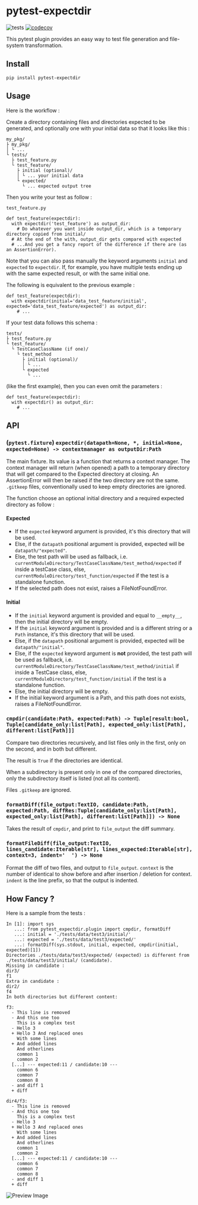 # pytest-expectdir

![tests](https://github.com/hl037/pytest-expectdir/actions/workflows/tests.yml/badge.svg)
[![codecov](https://codecov.io/github/hl037/pytest-expectdir/branch/master/graph/badge.svg?token=IEML9TAP59)](https://codecov.io/github/hl037/pytest-expectdir)


This pytest plugin provides an easy way to test file generation and file-system transformation.

## Install

```
pip install pytest-expectdir
```

## Usage

Here is the workflow :

Create a directory containing files and directories expected to be generated, and optionally one with your initial data so that it looks like this :

```
my_pkg/
├ my_pkg/
│ └ ...
└ tests/
  ├ test_feature.py
  └ test_feature/
    ├ initial (optional)/
    │ └ ... your initial data
    └ expected/
      └ ... expected output tree

```

Then you write your test as follow :

`test_feature.py`
```
def test_feature(expectdir):
  with expectdir('test_feature') as output_dir:
    # Do whatever you want inside output_dir, which is a temporary directory copied from initial/
  # At the end of the with, output_dir gets compared with expected
  # ...And you get a fancy report of the difference if there are (as an AssertionError).
```

Note that you can also pass manually the keyword arguments `initial` and `expected` to `expectdir`. If, for example, you have multiple tests ending up with the same expected result, or with the same initial one.

The following is equivalent to the previous example : 

```
def test_feature(expectdir):
  with expectdir(initial='data_test_feature/initial', expected='data_test_feature/expected') as output_dir:
    # ...
```


If your test data follows this schema :

```
tests/
├ test_feature.py
└ test_feature/
  └ TestCaseClassName (if one)/
    └ test_method
      ├ initial (optional)/
      │ └ ...
      └ expected
        └ ...
```

(like the first example), then you can even omit the parameters :

```
def test_feature(expectdir):
  with expectdir() as output_dir:
    # ...
```

## API

### (`pytest.fixture`) `expectdir(datapath=None, *, initial=None, expected=None) -> contextmanager as outputDir:Path`

The main fixture. Its value is a function that returns a context manager. The context manager will return (when opened) a path to a temporary directory that will get compared to the Expected directory at closing. An AssertionError will then be raised if the two directory are not the same. `.gitkeep` files, conventionally used to keep empty directories are ignored.

The function choose an optional initial directory and a required expected directory as follow :

#### Expected
* If the `expected` keyword argument is provided, it's this directory that will be used.
* Else, if the `datapath` positional argument is provided, expected will be `datapath/"expected"`.
* Else, the test path will be used as fallback, i.e. `currentModuleDirectory/TestCaseClassName/test_method/expected` if inside a testCase class, else, `currentModuleDirectory/test_function/expected` if the test is a standalone function.
* If the selected path does not exist, raises a FileNotFoundError.

#### Initial
* If the `initial` keyword argument is provided and equal to `__empty__`, then the initial directory will be empty.
* If the `initial` keyword argument is provided and is a different string or a `Path` instance, it's this directory that will be used.
* Else, if the `datapath` positional argument is provided, expected will be `datapath/"initial"`.
* Else, if the `expected` keyword argument is **not** provided, the test path will be used as fallback, i.e. `currentModuleDirectory/TestCaseClassName/test_method/initial` if inside a TestCase class, else, `currentModuleDirectory/test_function/initial` if the test is a standalone function.
* Else, the initial directory will be empty.
* If the initial keyword argument is a Path, and this path does not exists, raises a FileNotFoundError.

### `cmpdir(candidate:Path, expected:Path) -> Tuple[result:bool, Tuple[candidate_only:list[Path], expected_only:list[Path], different:list[Path]]]`

Compare two directories recursively, and list files only in the first, only on the second, and in both but different.

The result is `True` if the directories are identical.

When a subdirectory is present only in one of the compared directories, only the subdirectory itself is listed (not all its content).

Files `.gitkeep` are ignored.

### `formatDiff(file_output:TextIO, candidate:Path, expected:Path, diffRes:Tuple[candidate_only:list[Path], expected_only:list[Path], different:list[Path]]) -> None`

Takes the result of `cmpdir`, and print to `file_output` the diff summary.

### `formatFileDiff(file_output:TextIO, lines_candidate:Iterable[str], lines_expected:Iterable[str], context=3, indent='  ') -> None`

Format the diff of two files, and output to `file_output`. `context` is the number of identical to show before and after insertion / deletion for context. `indent` is the line prefix, so that the output is indented.


## How Fancy ?

Here is a sample from the tests : 

```
In [1]: import sys
   ...: from pytest_expectdir.plugin import cmpdir, formatDiff
   ...: initial = './tests/data/test3/initial/'
   ...: expected = './tests/data/test3/expected/'
   ...: formatDiff(sys.stdout, initial, expected, cmpdir(initial, expected)[1])
Directories ./tests/data/test3/expected/ (expected) is different from ./tests/data/test3/initial/ (candidate).
Missing in candidate :
dir3/
f1
Extra in candidate :
dir2/
f4
In both directories but different content:

f3:
  - This line is removed
  - And this one too
    This is a complex test
  - Hello 3
  + Hello 3 And replaced ones
    With some lines
  + And added lines
    And otherlines
    common 1
    common 2
  [...] --- expected:11 / candidate:10 ---
    common 6
    common 7
    common 8
  - and diff 1
  + diff

dir4/f3:
  - This line is removed
  - And this one too
    This is a complex test
  - Hello 3
  + Hello 3 And replaced ones
    With some lines
  + And added lines
    And otherlines
    common 1
    common 2
  [...] --- expected:11 / candidate:10 ---
    common 6
    common 7
    common 8
  - and diff 1
  + diff
```

![Preview Image](https://github.com/hl037/pytest-expectdir/blob/master/screenshot.png?raw=true)

